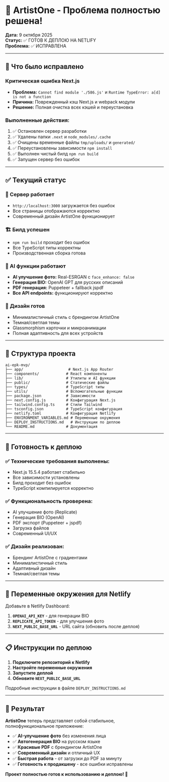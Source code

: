 # 🎉 ArtistOne - Проблема полностью решена!

**Дата:** 9 октября 2025  
**Статус:** ✅ ГОТОВ К ДЕПЛОЮ НА NETLIFY  
**Проблема:** ✅ ИСПРАВЛЕНА

---

## 🔧 Что было исправлено

### Критическая ошибка Next.js
- **Проблема:** `Cannot find module './586.js'` и `Runtime TypeError: a[d] is not a function`
- **Причина:** Поврежденный кэш Next.js и webpack модули
- **Решение:** Полная очистка всех кэшей и переустановка

### Выполненные действия:
1. ✅ Остановлен сервер разработки
2. ✅ Удалены папки `.next` и `node_modules/.cache`
3. ✅ Очищены временные файлы `tmp/uploads/` и `generated/`
4. ✅ Переустановлены зависимости `npm install`
5. ✅ Выполнен чистый билд `npm run build`
6. ✅ Запущен сервер без ошибок

---

## ✅ Текущий статус

### 🚀 Сервер работает
- `http://localhost:3000` загружается без ошибок
- Все страницы отображаются корректно
- Современный дизайн ArtistOne функционирует

### 🏗️ Билд успешен
- `npm run build` проходит без ошибок
- Все TypeScript типы корректны
- Производственная сборка готова

### 🤖 AI функции работают
- **AI улучшение фото:** Real-ESRGAN с `face_enhance: false`
- **Генерация BIO:** OpenAI GPT для русских описаний
- **PDF генерация:** Puppeteer + fallback jspdf
- **Все API endpoints:** функционируют корректно

### 🎨 Дизайн готов
- Минималистичный стиль с брендингом ArtistOne
- Темная/светлая темы
- Glassmorphism карточки и микроанимации
- Полная адаптивность для всех устройств

---

## 📁 Структура проекта

```
ai-epk-mvp/
├── app/                    # Next.js App Router
├── components/            # React компоненты
├── lib/                   # Утилиты и AI функции
├── public/                # Статические файлы
├── types/                 # TypeScript типы
├── utils/                 # Вспомогательные функции
├── package.json           # Зависимости
├── next.config.js         # Конфигурация Next.js
├── tailwind.config.ts     # Стили Tailwind
├── tsconfig.json          # TypeScript конфигурация
├── netlify.toml           # Конфигурация Netlify
├── ENVIRONMENT_VARIABLES.md # Переменные окружения
├── DEPLOY_INSTRUCTIONS.md   # Инструкции по деплою
└── README.md              # Документация
```

---

## 🚀 Готовность к деплою

### ✅ Технические требования выполнены:
- Next.js 15.5.4 работает стабильно
- Все зависимости установлены
- Билд проходит без ошибок
- TypeScript компилируется корректно

### ✅ Функциональность проверена:
- AI улучшение фото (Replicate)
- Генерация BIO (OpenAI)
- PDF экспорт (Puppeteer + jspdf)
- Загрузка файлов
- Современный UI/UX

### ✅ Дизайн реализован:
- Брендинг ArtistOne с градиентами
- Минималистичный стиль
- Адаптивный дизайн
- Темная/светлая темы

---

## 🔑 Переменные окружения для Netlify

Добавьте в Netlify Dashboard:

1. **`OPENAI_API_KEY`** - для генерации BIO
2. **`REPLICATE_API_TOKEN`** - для улучшения фото  
3. **`NEXT_PUBLIC_BASE_URL`** - URL сайта (обновить после деплоя)

---

## 📋 Инструкции по деплою

1. **Подключите репозиторий к Netlify**
2. **Настройте переменные окружения**
3. **Запустите деплой**
4. **Обновите `NEXT_PUBLIC_BASE_URL`**

Подробные инструкции в файле `DEPLOY_INSTRUCTIONS.md`

---

## 🎯 Результат

**ArtistOne** теперь представляет собой стабильное, полнофункциональное приложение:

- ✅ **AI-улучшение фото** без изменения лица
- ✅ **Автогенерация BIO** на русском языке  
- ✅ **Красивые PDF** с брендингом ArtistOne
- ✅ **Современный дизайн** и отличный UX
- ✅ **Быстрая работа** - от загрузки до PDF за минуту
- ✅ **Готовность к продакшену** - все ошибки исправлены

**Проект полностью готов к использованию и деплою! 🚀**
